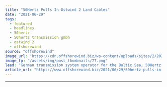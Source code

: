 ```yaml
---
title: "50Hertz Pulls In Ostwind 2 Land Cables"
date: "2021-06-29"
tags: 
  - featured
  - headlines
  - 50hertz
  - 50hertz transmission gmbh
  - ostwind 2
  - offshorewind
source: "offshorewind"
image_url: "https://cdn.offshorewind.biz/wp-content/uploads/sites/2/2021/06/29105002/50Hertz-Pulls-In-Ostwind-2-Land-Cables.png"
image_fp: "/assets/img/post_thumbnails/77.png"
lead: "German transmission system operator for the Baltic Sea, 50Hertz, has pulled in the land"
article_url: "https://www.offshorewind.biz/2021/06/29/50hertz-pulls-in-ostwind-2-land-cables/"
---
```


---
